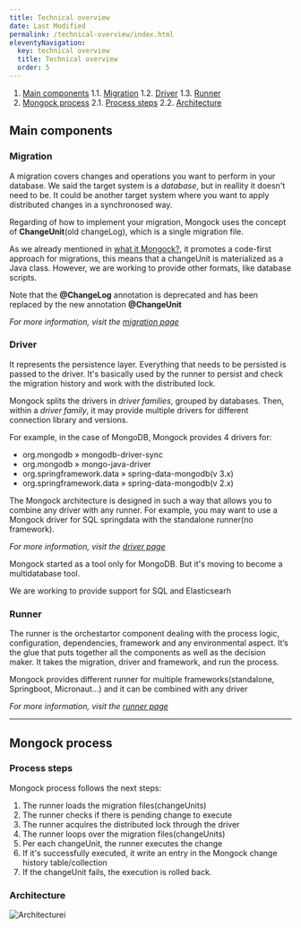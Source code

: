 ```yaml
---
title: Technical overview
date: Last Modified 
permalink: /technical-overview/index.html
eleventyNavigation:
  key: technical overview 
  title: Technical overview
  order: 5
---
```



1. [Main components](#main-components)
    1.1. [Migration](#migration)
    1.2. [Driver](#driver)
    1.3. [Runner](#runner)
2. [Mongock process](#mongock-process)
    2.1. [Process steps](#process-steps)
    2.2. [Architecture](#architecture)


## Main components

### Migration
A migration covers   changes and operations you want to perform in your database. We said the target system is a  _database_, but in reallity it doesn't need to be. It could be another target system where you want to apply distributed changes in a synchronosed way.

Regarding of how to implement your migration, Mongock uses the concept of **ChangeUnit**(old changeLog), which is a single migration file. 

As we already mentioned in [what it Mongock?](/what-is-mongock/), it promotes a code-first approach for migrations, this means that a changeUnit is materialized as a Java class. However, we are working to provide other formats, like database scripts.

<p class="warningAlt">Note that the <b>@ChangeLog</b> annotation is deprecated and has been replaced by the new annotation <b>@ChangeUnit</b></p>

_For more information, visit the [migration page](/migration/)_

### Driver
It represents the persistence layer. Everything that needs to be persisted is passed to the driver. It's basically used by the runner to persist and check the migration history and work with the distributed lock.

Mongock splits the drivers in _driver families_, grouped by databases. Then, within a _driver family_, it may provide multiple drivers for different connection library and versions.

For example, in the case of MongoDB, Mongock provides 4 drivers for:
- org.mongodb » mongodb-driver-sync
- org.mongodb » mongo-java-driver
- org.springframework.data » spring-data-mongodb(v 3.x)
- org.springframework.data » spring-data-mongodb(v 2.x)

The Mongock architecture is designed in such a way that allows you to combine any driver with any runner. For example, you may want to use a Mongock driver for SQL springdata with the standalone runner(no framework).

_For more information, visit the [driver page](/driver/)_


<div class="successAlt">Mongock started as a tool only for MongoDB. But it's moving to become a multidatabase tool.
<p>We are working to provide support for SQL and Elasticsearh</p>
</div>


### Runner

The runner is the orchestartor component dealing with the process logic, configuration, dependencies, framework and any environmental aspect. It’s the glue that puts together all the components as well as the decision maker. It takes the migration, driver and framework, and run the process.

Mongock provides different runner for multiple frameworks(standalone, Springboot, Micronaut...) and it can be combined with any driver

_For more information, visit the [runner page](/runner/)_

-----------------------------------------

## Mongock process

### Process steps
Mongock process follows the next steps:

1. The runner loads the migration files(changeUnits)
2. The runner checks if there is pending change to execute
3. The runner acquires the distributed lock through the driver
4. The runner loops over the migration files(changeUnits)
5. Per each changeUnit, the runner executes the change
6. If it's successfully executed, it write an entry in the Mongock change history table/collection
7. If the changeUnit fails, the execution is rolled back. 

### Architecture


<img src="../content/images/technical-overview-diagram-User HLD.jpg" alt="Architecturei">
